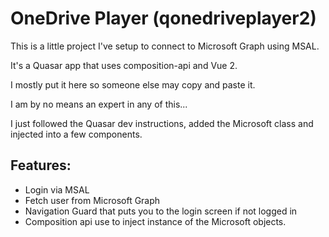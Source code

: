 # OneDrive Player (qonedriveplayer2)

This is a little project I've setup to connect to Microsoft Graph using MSAL.

It's a Quasar app that uses composition-api and Vue 2.

I mostly put it here so someone else may copy and paste it.

I am by no means an expert in any of this... 

I just followed the Quasar dev instructions, added the Microsoft class and injected into a few components.

## Features:

 * Login via MSAL
 * Fetch user from Microsoft Graph
 * Navigation Guard that puts you to the login screen if not logged in
 * Composition api use to inject instance of the Microsoft objects.
